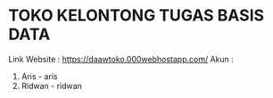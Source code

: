 # TOKO KELONTONG TUGAS BASIS DATA

Link Website : https://daawtoko.000webhostapp.com/
Akun :
1) Aris - aris
2) Ridwan - ridwan
